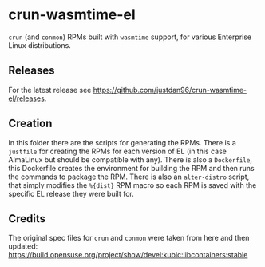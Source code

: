 # crun-wasmtime-el
`crun` (and `conmon`) RPMs built with `wasmtime` support, for various Enterprise Linux distributions.

## Releases
For the latest release see https://github.com/justdan96/crun-wasmtime-el/releases.

## Creation
In this folder there are the scripts for generating the RPMs. There is a `justfile` for creating the RPMs for each version of EL (in this case AlmaLinux but should be compatible with any). There is also a `Dockerfile`, this Dockerfile creates the environment for building the RPM and then runs the commands to package the RPM. There is also an `alter-distro` script, that simply modifies the `%{dist}` RPM macro so each RPM is saved with the specific EL release they were built for.

## Credits
The original spec files for `crun` and `conmon` were taken from here and then updated: https://build.opensuse.org/project/show/devel:kubic:libcontainers:stable
